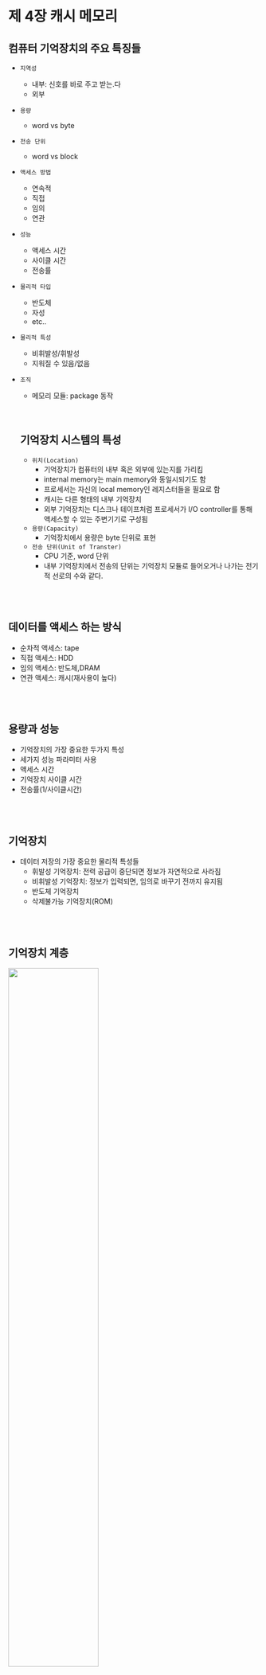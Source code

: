 # 제 4장 캐시 메모리

## 컴퓨터 기억장치의 주요 특징들

- `지역성`
  - 내부: 신호를 바로 주고 받는.다
  - 외부
- `용량`
  - word vs byte
- `전송 단위`
  - word vs block
- `액세스 방법`
  - 연속적
  - 직접
  - 임의
  - 연관
- `성능`
  - 액세스 시간
  - 사이클 시간
  - 전송률
- `물리적 타입`
  - 반도체
  - 자성
  - etc..
- `물리적 특성`
  - 비휘발성/휘발성
  - 지워질 수 있음/없음
- `조직`
  - 메모리 모듈: package 동작

  <br/>
  <br/>

  ## 기억장치 시스템의 특성

  - `위치(Location)`
    - 기억장치가 컴퓨터의 내부 혹은 외부에 있는지를 가리킴
    - internal memory는 main memory와 동일시되기도 함
    - 프로세서는 자신의 local memory인 레지스터들을 필요로 함
    - 캐시는 다른 형태의 내부 기억장치
    - 외부 기억장치는 디스크나 테이프처럼 프로세서가 I/O controller를 통해 액세스할 수 있는 주변기기로 구성됨
  - `용량(Capacity)`
    - 기억장치에서 용량은 byte 단위로 표현
  - `전송 단위(Unit of Transter)`
    - CPU 기준, word 단위
    - 내부 기억장치에서 전송의 단위는 기억장치 모듈로 들어오거나 나가는 전기적 선로의 수와 같다.
  
<br/>
<br/>

## 데이터를 액세스 하는 방식

- 순차적 액세스: tape
- 직접 액세스: HDD
- 임의 액세스: 반도체,DRAM
- 연관 액세스: 캐시(재사용이 높다)

<br/>
<br/>

## 용량과 성능

- 기억장치의 가장 중요한 두가지 특성
- 세가지 성능 파라미터 사용
 - 액세스 시간
 -  기억장치 사이클 시간
 -  전송률(1/사이클시간)

<br/>
<br/>

## 기억장치

- 데이터 저장의 가장 중요한 물리적 특성들
  - 휘발성 기억장치: 전력 공급이 중단되면 정보가 자연적으로 사라짐
  - 비휘발성 기억장치: 정보가 입력되면, 임의로 바꾸기 전까지 유지됨
  - 반도체 기억장치
  - 삭제불가능 기억장치(ROM)
 
<br/>
<br/>

## 기억장치 계층

<img width="60%" height="60%" src="https://github.com/ash9river/Computer-Organization-and-Architecture/assets/121378532/6429adae-788e-4b42-8c2f-925915f03759">

- Inboard memory(Internal)
  - `Registers`
    - CPU와 가까움
  - `Cache`
    - CPU와 Cache의 절반은 CPU 내부에 위치  
  - `Main Memory`
    - 삼성이나 SK에서 만드는 DDR/DRAM
- External: I/O module을 통해 Inboard memory와 상호연결
  - Outboard storage
  - Off-line storage(백업용)

<br/>
<br/>

## Memory

- 3 level: inboard vs outboard vs off-line
- Disk cache

### Performance of Two-Level Memory

<img width="60%" height="60%" src="https://github.com/ash9river/Computer-Organization-and-Architecture/assets/121378532/03f103d8-823a-4424-8144-bad7c346f7e2">

- $T_1$ : access time to level 1
- $T_2$ : access time to level 2
- $r$ : Hit ratio(The probability of being in the cache)

 Average access Time $$= r \times T_1 + (1-r) \times (T_1 + T_2) $$

- <details>
  <summary>캐시와 주 기억장치</summary>
  
![KakaoTalk_20231022_145355712](https://github.com/ash9river/Computer-Organization-and-Architecture/assets/121378532/6e01f9ee-1b27-4ae6-abe6-6ab22159c087)
![KakaoTalk_20231022_145355712_01](https://github.com/ash9river/Computer-Organization-and-Architecture/assets/121378532/e2b38fcd-4332-4669-960d-19d3a54fa2f6)
![KakaoTalk_20231022_145355712_02](https://github.com/ash9river/Computer-Organization-and-Architecture/assets/121378532/45bbb680-ac90-4319-a172-831da2de87ae)
![KakaoTalk_20231022_145355712_03](https://github.com/ash9river/Computer-Organization-and-Architecture/assets/121378532/2d7a98af-50cd-45cc-9cd6-7f85a64ed98a)
</details>

<br/>
<br/>

## 캐시 주소

- 도서관의 자유석 같은거
- CPU -> Cache 접근할 때, 물리적 주소(Main Memory의 실제 주소)를 사용하는지 혹은 가상의 주소(logical)를 쓰는지
- `가상 기억장치`
  -  주 기억장치 크기에 상관없이 논리적 관점으로 기억장치의 주소 지정
  -  하드웨어 기억장치 관리 유닛(MMU)이 각 가상 주솔르 주 기억장치 내의 물리적 주소로 변환

<br/>

### Physical address vs Logical address

<img src="https://github.com/ash9river/Computer-Organization-and-Architecture/assets/121378532/89b67c5b-33ce-4cbe-b20a-d346ded3f169" width="80%" height="80%">
<br/>
<br/>

## 사상 함수(Mapping Function)

- 캐시 라인의 수는 주 기억장치 블록의 수보다 적기 떄문에, 주 기억장치 블록을 캐시 라인으로 사상(mapping) 해주는 알고리즘 필요
- 직접 vs 연관 vs 세트연관

<br/>

## 직접 사상 (Direct Mapping)

- $i$ : 캐시의 라인 넘버
- $j$ : 메인 메모리의 블락 넘버
- $m$ : 캐시에 있는 라인의 수
- $i$ = $j$ % $m$
- 요약
  - CPU에서 발생시키는 주소 길이가 A이다.
  - 만약에 1 line = 4 word 이면, $2^2$ word 이므로 word bit = 2 bit이다
  - 전체 주소 A 중에 word 를 제외한 주소가 line 주소(s)가 된다
  - 1 line에 몇개의 word가 들어가냐에 따라 달라진다. 만약 1 line = 8 word이면, $2^3$ word 이므로 word bit = 3이다.
    - s = A - w
  - 주소길이 = s+w 비트
  - 메모리에서 접근 가능한 용량 $2^(s+w)$ word 혹은 byte.
  - 블록 크기(line) = $2^w$ word
  - 주 기억장치 내의 블록들의 수 = $2^s$
  - 캐시 내 라인들의 수 = m = $2^r$
  - 태그의 크기 = s-r 비트
    - CPU의 주소 길이 = 메인 메모리의 주소 길이 s+w
    - 메인 메모리의 line bit = s
    - 캐시의 line bit = r 
    - 식별을 위해 태그의 크기를 s - r
- 예시
  - 메인 메모리 전체 주소: 24비트
  - line 14 bits, word 2 bits ->tag 8 bits
  - word 2 bits -> 1 line = 4 words
  - line 14 bits -> 16K cache($2^4 \times 2^{10}$)
  - tag 8 bits = 2 Hexa
  - 4 bits = 1 Hexa

<br/>

### 빅팀 캐시

- 직접 사상 캐시에서 같은 line에 사상되는 두 개의 블록들로부터 word를 반복적으로 읽어야 한다면, 그 블록들은 반복적으로 swap되고 결과적으로 hit ratio 감소하게 되는 스레싱(thrashing) 현상 발생
- 휴지통 같은 개념

<br/>

## 완전 연관 캐시

- 다 불러온다~~~ \<under construction/>

## 세트 연관 사상

- 직접 사상 + 연관 사상
- 요약
  - k-way -> $2^n% 개의 라인
  - $2^r$ line 구성
  - 세트당 line $2^n$ = k
  - 전체 세트의 수 = $2^r/2^n$ = $2^{r-n}$ = $2^d$ -> d 개의 세트 -> d bit
  - 태그 = s - d bit

<br/>
<br/>

## 교체 알고리즘

- 직접 사상에서는 임의의 블록이 들어갈 수 있는 라인이 하나뿐이기에 선택 불가
- 연관 & 세트-연관에서는 교체 알고리즘 필요

### 가장 널리 사용되고 있는 네가지 알고리즘

- `최소 최근 사용(Least Recently Used:LRU)`
  - 가장 효과적
  - 참조되지 않은 채로 가장 오래 있었던 블록을 교체
  - 구현의 단순성으로 가장 널리 사용됨
- `First-In-First-Out(FIFO)`
  - 캐시 내에 가장 오래 머물렀던 블록 교체
  - 라운드-로빈(Round Robin)이나 원형 버퍼 기법으로 쉽게 구현
- `최소 사용 빈도(Least Frequently Used:LFU)`
  - 가장 적게 참조된 블록 교체
  - 각 라인에 카운터를 두어 구현
- `임의(Random)`
  - 간단한 하드웨어로 구현 가능
  - 다른 알고리즘에 비해 약간의 성능 열화 발생

<br/>
<br/>

## 쓰기 정책(Write Policy)
